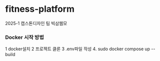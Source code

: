 # fitness-platform
2025-1 캡스톤디자인 팀 빅삼웹모


### Docker 시작 방법
1 docker설치
2 프로젝트 클론
3 .env파일 작성
4. sudo docker compose up --build
